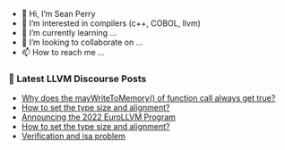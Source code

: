 - 👋 Hi, I’m Sean Perry
- 👀 I’m interested in compilers (c++, COBOL, llvm)
- 🌱 I’m currently learning ...
- 💞️ I’m looking to collaborate on ...
- 📫 How to reach me ...

<!---
s66perry/s66perry is a ✨ special ✨ repository because its `README.md` (this file) appears on your GitHub profile.
You can click the Preview link to take a look at your changes.
--->
### 📕 Latest LLVM Discourse Posts

<!-- DISCOURSE-LLVM:START -->
- [Why does the mayWriteToMemory&lpar;&rpar; of function call always get true?](https://discourse.llvm.org/t/why-does-the-maywritetomemory-of-function-call-always-get-true/62681#post_3)
- [How to set the type size and alignment?](https://discourse.llvm.org/t/how-to-set-the-type-size-and-alignment/62687#post_2)
- [Announcing the 2022 EuroLLVM Program](https://discourse.llvm.org/t/announcing-the-2022-eurollvm-program/61741#post_5)
- [How to set the type size and alignment?](https://discourse.llvm.org/t/how-to-set-the-type-size-and-alignment/62687#post_1)
- [Verification and isa problem](https://discourse.llvm.org/t/verification-and-isa-problem/62682#post_3)
<!-- DISCOURSE-LLVM:END -->

